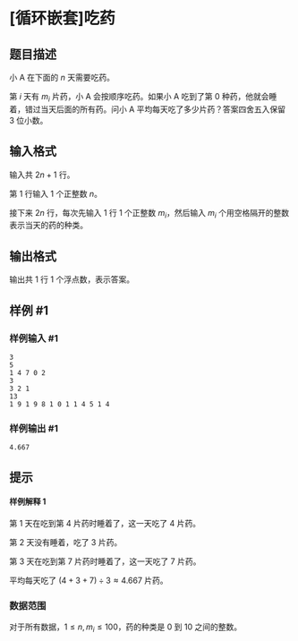 # [循环嵌套]吃药

## 题目描述

小 A 在下面的 $n$ 天需要吃药。

第 $i$ 天有 $m_i$ 片药，小 A 会按顺序吃药。如果小 A 吃到了第 $0$ 种药，他就会睡着，错过当天后面的所有药。问小 A 平均每天吃了多少片药？答案四舍五入保留 $3$ 位小数。

## 输入格式

输入共 $2n + 1$ 行。

第 $1$ 行输入 $1$ 个正整数 $n$。

接下来 $2n$ 行，每次先输入 $1$ 行 $1$ 个正整数 $m_i$，然后输入 $m_i$ 个用空格隔开的整数表示当天的药的种类。

## 输出格式

输出共 $1$ 行 $1$ 个浮点数，表示答案。

## 样例 #1

### 样例输入 #1

```
3
5
1 4 7 0 2
3
3 2 1
13
1 9 1 9 8 1 0 1 1 4 5 1 4
```

### 样例输出 #1

```
4.667
```

## 提示

#### 样例解释 $1$

第 $1$ 天在吃到第 $4$ 片药时睡着了，这一天吃了 $4$ 片药。

第 $2$ 天没有睡着，吃了 $3$ 片药。

第 $3$ 天在吃到第 $7$ 片药时睡着了，这一天吃了 $7$ 片药。

平均每天吃了 $(4 + 3 + 7) \div 3 \approx 4.667$ 片药。

### 数据范围

对于所有数据，$1\leq n,m_i\leq 100$，药的种类是 $0$ 到 $10$ 之间的整数。